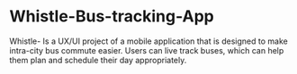 # Whistle-Bus-tracking-App
Whistle- Is a UX/UI project of a mobile application that is designed to make intra-city bus commute easier. Users can live track buses, which can help them plan and schedule their day appropriately.
